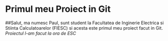  # Primul meu Proiect in Git
 ##Salut, ma numesc Paul, sunt student la Facultatea de Inginerie Electrica si Stiinta Calculatoarelor (FIESC) si acesta este primul meu proiect facut in Git.
*Proiectul l-am facut la ora de ESC*
